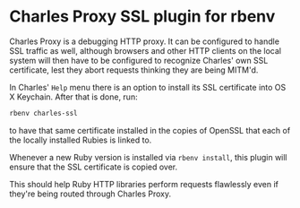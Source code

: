 # Charles Proxy SSL plugin for rbenv

Charles Proxy is a debugging HTTP proxy.
It can be configured to handle SSL traffic as well,
although browsers and other HTTP clients on the local system will then have to be configured to
recognize Charles' own SSL certificate,
lest they abort requests thinking they are being MITM'd.

In Charles' `Help` menu there is an option to install its SSL certificate into OS X Keychain.
After that is done, run:

```sh
rbenv charles-ssl
```

to have that same certificate installed in the copies of OpenSSL
that each of the locally installed Rubies is linked to.

Whenever a new Ruby version is installed via `rbenv install`,
this plugin will ensure that the SSL certificate is copied over.

This should help Ruby HTTP libraries perform requests flawlessly
even if they're being routed through Charles Proxy.
